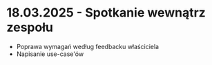 # 18.03.2025 - Spotkanie wewnątrz zespołu

- Poprawa wymagań według feedbacku właściciela
- Napisanie use-case'ów
